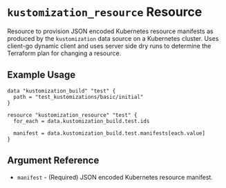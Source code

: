 # `kustomization_resource` Resource

Resource to provision JSON encoded Kubernetes resource manifests as produced by the `kustomization` data source on a Kubernetes cluster. Uses client-go dynamic client and uses server side dry runs to determine the Terraform plan for changing a resource.

## Example Usage

```hcl
data "kustomization_build" "test" {
  path = "test_kustomizations/basic/initial"
}

resource "kustomization_resource" "test" {
  for_each = data.kustomization_build.test.ids

  manifest = data.kustomization_build.test.manifests[each.value]
}

```

## Argument Reference

- `manifest` - (Required) JSON encoded Kubernetes resource manifest.
